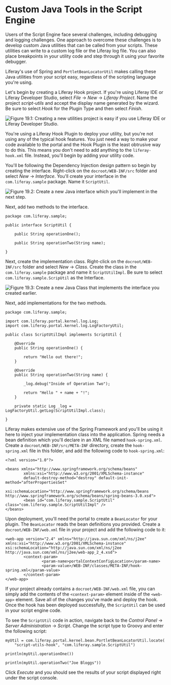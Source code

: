 # Custom Java Tools in the Script Engine [](id=custom-java-tools-in-the-script-engine-lp-6-2-use-useportal)

Users of the Script Engine face several challenges, including debugging and
logging challenges. One approach to overcome these challenges is to develop
custom Java utilities that can be called from your scripts. These utilities can
write to a custom log file or the Liferay log file. You can also place
breakpoints in your utility code and step through it using your favorite
debugger. 

Liferay's use of Spring and `PortletBeanLocatorUtil` makes calling these Java
utilities from your script easy, regardless of the scripting language you're
using. 

Let's begin by creating a Liferay Hook project. If you're using Liferay IDE or
Liferay Developer Studio, select *File* &rarr; *New* &rarr; *Liferay Project*.
Name the project *script-utils* and accept the display name generated by the
wizard. Be sure to select *Hook* for the Plugin Type and then select *Finish*. 

![Figure 19.1: Creating a new utilities project is easy if you use Liferay IDE or Liferay Developer Studio.](../../images/13-new-liferay-project.png)

You're using a Liferay Hook Plugin to deploy your utility, but you're not using
any of the typical hook features. You just need a way to make your code
available to the portal and the Hook Plugin is the least obtrusive way to do
this. This means you don't need to add anything to the `liferay-hook.xml` file.
Instead, you'll begin by adding your utility code. 

You'll be following the Dependency Injection design pattern so begin by creating
the interface. Right-click on the `docroot/WEB-INF/src` folder and select *New*
&rarr; *Interface*. You'll create your interface in the `com.liferay.sample`
package. Name it `ScriptUtil`. 

![Figure 19.2: Create a new Java interface which you'll implement in the next step.](../../images/13-new-interface.png)

Next, add two methods to the interface. 

	package com.liferay.sample;

	public interface ScriptUtil {

		public String operationOne(); 
	
		public String operationTwo(String name); 

	}

Next, create the implementation class. Right-click on the `docroot/WEB-INF/src`
folder and select *New* &rarr; *Class*. Create the class in the
`com.liferay.sample` package and name it `ScriptUtilImpl`. Be sure to select
`com.liferay.sample.ScripUtil` as the Interface. 

![Figure 19.3: Create a new Java Class that implements the interface you created earlier.](../../images/13-new-class.png)

Next, add implementations for the two methods. 

    package com.liferay.sample;

    import com.liferay.portal.kernel.log.Log;
    import com.liferay.portal.kernel.log.LogFactoryUtil;

    public class ScriptUtilImpl implements ScriptUtil {

        @Override
        public String operationOne() { 
        
            return "Hello out there!"; 
        } 

        @Override
        public String operationTwo(String name) { 

            _log.debug("Inside of Operation Two");
            
            return "Hello " + name + "!"; 
        }
        
        private static Log _log = LogFactoryUtil.getLog(ScriptUtilImpl.class); 

    }
	
Liferay makes extensive use of the Spring Framework and you'll be using it here
to inject your implementation class into the application. Spring needs a bean
definition which you'll declare in an XML file named `hook-spring.xml`. Create
a `docroot/WEB-INF/src/META-INF` directory, create the `hook-spring.xml` file in
this folder, and add the following code to `hook-spring.xml`: 

    <?xml version="1.0"?>

    <beans xmlns="http://www.springframework.org/schema/beans"
            xmlns:xsi="http://www.w3.org/2001/XMLSchema-instance"
            default-destroy-method="destroy" default-init-method="afterPropertiesSet"
            xsi:schemaLocation="http://www.springframework.org/schema/beans http://www.springframework.org/schema/beans/spring-beans-3.0.xsd">
            <bean id="com.liferay.sample.ScriptUtil" class="com.liferay.sample.ScriptUtilImpl" />
    </beans>

Upon deployment, you'll need the portal to create a `BeanLocator` for your
plugin. The `BeanLocator` reads the bean definitions you provided. Create a
`docroot/WEB-INF/web.xml` file in your project and add the following code to it:

    <web-app version="2.4" xmlns="http://java.sun.com/xml/ns/j2ee" xmlns:xsi="http://www.w3.org/2001/XMLSchema-instance" xsi:schemaLocation="http://java.sun.com/xml/ns/j2ee http://java.sun.com/xml/ns/j2ee/web-app_2_4.xsd">
            <context-param>
                    <param-name>portalContextConfigLocation</param-name>
                    <param-value>/WEB-INF/classes/META-INF/hook-spring.xml</param-value>
            </context-param>
    </web-app>
	
If your project already contains a `docroot/WEB-INF/web.xml` file, you can
simply add the contents of the `<context-param>` element inside of the
`<web-app>` element. Save all of the changes you've made and deploy the hook.
Once the hook has been deployed successfully, the `ScriptUtil` can be used in
your script engine code. 

To see the `ScriptUtil` code in action, navigate back to the *Control Panel*
&rarr; *Server Administration* &rarr; *Script*. Change the script type to Groovy
and enter the following script: 

	myUtil = com.liferay.portal.kernel.bean.PortletBeanLocatorUtil.locate(
        "script-utils-hook", "com.liferay.sample.ScriptUtil")

	println(myUtil.operationOne())

	println(myUtil.operationTwo("Joe Bloggs"))
	
Click *Execute* and you should see the results of your script displayed right
under the script console.

